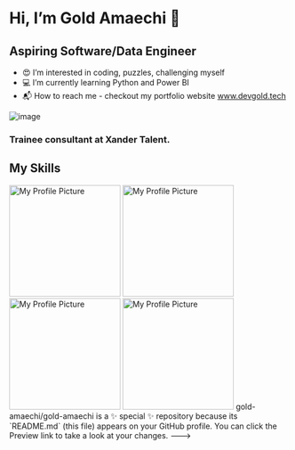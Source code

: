 # Hi, I’m Gold Amaechi 👋
## Aspiring Software/Data Engineer 
- 😍 I’m interested in coding, puzzles, challenging myself
- 💻 I’m currently learning Python and Power BI
- 📬 How to reach me - checkout my portfolio website www.devgold.tech

![image](https://github.com/gold-amaechi/gold-amaechi/assets/135975401/7076adaa-cc76-4970-a824-2d76c32eb54b)
### Trainee consultant at Xander Talent.

## My Skills
<img src="https://github.com/gold-amaechi/gold-amaechi/assets/135975401/d5910991-9fcc-45fe-ae4c-2dd6dd043c7d" width="200" height="200" alt="My Profile Picture">
<img src="https://github.com/gold-amaechi/gold-amaechi/assets/135975401/f1bf747a-3d08-4e5e-b537-545fbaafbd3a" width="200" height="200" alt="My Profile Picture">
<img src="https://github.com/gold-amaechi/gold-amaechi/assets/135975401/6e0dcfff-73e8-465a-b32a-024a1dee8b52" width="200" height="200" alt="My Profile Picture">
<img src="https://github.com/gold-amaechi/gold-amaechi/assets/135975401/5e41e843-c478-4415-bec5-dcdc3e5d27dc" width="200" height="200" alt="My Profile Picture">
gold-amaechi/gold-amaechi is a ✨ special ✨ repository because its `README.md` (this file) appears on your GitHub profile.
You can click the Preview link to take a look at your changes.
--->
